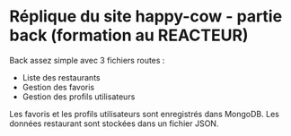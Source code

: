 # Réplique du site happy-cow - partie back (formation au REACTEUR)

Back assez simple avec 3 fichiers routes :

* Liste des restaurants
* Gestion des favoris
* Gestion des profils utilisateurs

Les favoris et les profils utilisateurs sont enregistrés dans MongoDB.
Les données restaurant sont stockées dans un fichier JSON.



